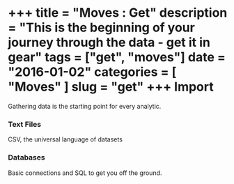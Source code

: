 +++
title = "Moves : Get"
description = "This is the beginning of your journey through the data - get it in gear"
tags = ["get", "moves"]
date = "2016-01-02"
categories = [
  "Moves"
]
slug = "get"
+++
Import
===

Gathering data is the starting point for every analytic.  

### Text Files 

CSV, the universal language of datasets

### Databases

Basic connections and SQL to get you off the ground.

